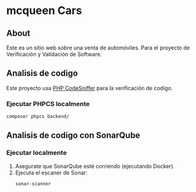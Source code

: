 # mcqueen Cars

## About

Este es un sitio web sobre una venta de automóviles. Para el proyecto de Verificación y Validación de Software.

## Analisis de codigo

Este proyecto usa [PHP CodeSniffer](https://github.com/squizlabs/PHP_CodeSniffer) para la verificación de codigo.

### Ejecutar PHPCS localmente
```bash
composer phpcs backend/
```

## Analisis de codigo con SonarQube

### Ejecutar localmente
1. Asegurate que SonarQube esté corriendo (ejecutando Docker).
2. Ejecuta el escaner de Sonar:
   ```bash
   sonar-scanner
   ```
